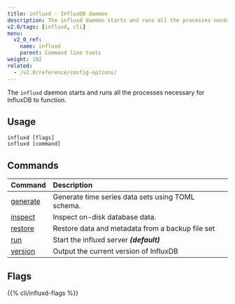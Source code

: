 ```yaml
---
title: influxd - InfluxDB daemon
description: The influxd daemon starts and runs all the processes necessary for InfluxDB to function.
v2.0/tags: [influxd, cli]
menu:
  v2_0_ref:
    name: influxd
    parent: Command line tools
weight: 102
related:
  - /v2.0/reference/config-options/
---
```


The `influxd` daemon starts and runs all the processes necessary for InfluxDB to function.

## Usage

```
influxd [flags]
influxd [command]
```

## Commands

| Command                                          | Description                                       |
|:-------                                          |:-----------                                       |
| [generate](/v2.0/reference/cli/influxd/generate) | Generate time series data sets using TOML schema. |
| [inspect](/v2.0/reference/cli/influxd/inspect)   | Inspect on-disk database data.                    |
| [restore](/v2.0/reference/cli/influxd/restore)   | Restore data and metadata from a backup file set  |
| [run](/v2.0/reference/cli/influxd/run)           | Start the influxd server _**(default)**_          |
| [version](/v2.0/reference/cli/influxd/version)   | Output the current version of InfluxDB            |

## Flags

{{% cli/influxd-flags %}}
